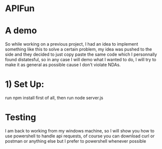 # APIFun
# A demo


So while working on a previous project, I had an idea to implement something like this to solve a certain problem, my idea was pushed to the side and they decided to just copy paste the same code which I personnally found distatesful, so in any case I will demo what I wanted to do, I will try to make it as general as possible cause I don't violate NDAs.


# 1) Set Up:
run npm install first of all, then run node server.js


# Testing
I am back to working from my windows machine, so I will show you how to use powershell to handle api requests, of course you can download curl or postman or anything else but I prefer to powershell whenever possible



